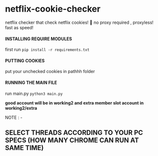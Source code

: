 # netflix-cookie-checker
netflix checker that check netflix cookies! 🍪
no proxy required , proxyless!
fast as speed!


#### INSTALLING REQUIRE MODULES
first run `pip install -r requirements.txt`


#### PUTTING COOKIES
put your unchecked cookies in pathhh folder


#### RUNNING THE MAIN FILE
run main.py  `python3 main.py`

**good account will be in working2 and extra member slot account in working2/extra**

NOTE : - 
## SELECT THREADS ACCORDING TO YOUR PC SPECS (HOW MANY CHROME CAN RUN AT SAME TIME)
